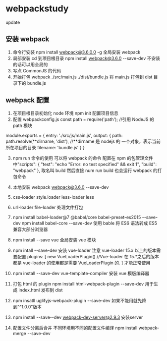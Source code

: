 # webpackstudy 

update

## 安装 webpack

1. 命令行安装
   npm install webpack@3.6.0.0 -g 全局安装 webpack
2. 局部安装
   cd 到项目根目录
   npm install webpack@3.6.0 --save-dev 不安装的话可以用全局的
3. 写点 CommonJS 的代码
4. 开始打包
   webpack ./src/main.js ./dist/bundle.js
   将 main.js 打包到 dist 目录下的 bundle.js

## webpack 配置

1. 在项目根目录初始化 node 环境
   npm init 配置项目信息
2. 配置 webpackconfig.js
   const path = require('path'); //引用 NodeJS 的 path 模块

module.exports = {
entry: './src/js/main.js',
output: {
path: path.resolve(**dirname, 'dist'), //**dirname 是 nodejs 的 一个对象，表示当前所在项目的目录
filename: 'bundle.js'
}
}

3. npm run 命令的使用
   可以将 webpack 的命令 配置在 npm 的包管理文件中"scripts": {
   "test": "echo \"Error: no test specified\" && exit 1",
   "build": "webpack"
   },
   取名叫 build
   然后直接 num run build 也会运行 webpack 的打包命令

4. 本地安装 webpack
   webpack@3.6.0 --save-dev
5. css-loader style.loader less-loader less
6. url-loader file-loader 处理文件打包
7. npm install babel-loader@7 @babel/core babel-preset-es2015 --save-dev
   npm install babel-core --save-dev 使用 bable 将 ES6 语法转成 ES5 兼容大部分浏览器
8. npm install --save vue 全局安装 vue 模块
9. npm intall --save-dev 安装 vue-loader
   注意 vue-loader 15.x 以上的版本需要配置
   plugins: [
   new VueLoaderPlugin() //Vue-loader 在 15.*之后的版本都是 vue-loader 的使用都是需要 VueLoaderPlugin 的.
   ]
   才能正常使用
10. npm install --save-dev vue-template-compiler 安装 vue 模版编译器

11. 打包 html 的 plugin
    npm install html-webpack-plugin --save-dev 用于生成 index.html 发布到 dist
12. npm insatll uglifyjs-webpack-plugin --save-dev  如果不能用就先降到"^1.0.0"版本
13.  npm install --save--dev webpack-dev-server@2.9.3 安装server
14. 配置文件分离后合并 不同环境用不同的配置文件编译
npm install webpack-merge --save-dev
